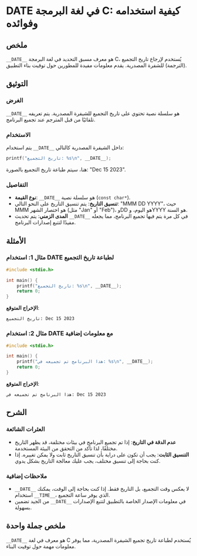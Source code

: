 <!--
Meta Description: # __DATE__ في لغة البرمجة C: كيفية استخدامه وفوائده ## ملخص `__DATE__` هو معرف مسبق التحديد في لغة البرمجة C، يُستخدم لإرجاع تاريخ التجميع (الترجمة) ل...
Meta Keywords: __date__, التجميع, تاريخ, التاريخ, البرنامج
-->

# __DATE__ في لغة البرمجة C: كيفية استخدامه وفوائده

## ملخص
`__DATE__` هو معرف مسبق التحديد في لغة البرمجة C، يُستخدم لإرجاع تاريخ التجميع (الترجمة) للشفرة المصدرية. يقدم معلومات مفيدة للمطورين حول توقيت بناء التطبيق.

## التوثيق
### الغرض
`__DATE__` هو سلسلة نصية تحتوي على تاريخ التجميع للشيفرة المصدرية. يتم تعريفه تلقائيًا من قبل المترجم عند تجميع البرنامج.

### الاستخدام
يتم استخدام `__DATE__` داخل الشيفرة المصدرية كالتالي:
```c
printf("تاريخ التجميع: %s\n", __DATE__);
```
هنا، سيتم طباعة تاريخ التجميع بالصورة: "Dec 15 2023".

### التفاصيل
- **نوع القيمة**: `__DATE__` هو سلسلة نصية (`const char*`).
- **تنسيق التاريخ**: يتم تنسيق التاريخ على النحو التالي: "MMM DD YYYY"، حيث MMM هو اختصار الشهر (مثل "Jan" أو "Feb")، وDD هو اليوم، وYYYY هو السنة.
- **المدى الزمني**: يتم تحديث `__DATE__` في كل مرة يتم فيها تجميع البرنامج، مما يجعله مفيدًا لتتبع إصدارات البرنامج.

## الأمثلة
### مثال 1: استخدام __DATE__ لطباعة تاريخ التجميع
```c
#include <stdio.h>

int main() {
    printf("تاريخ التجميع: %s\n", __DATE__);
    return 0;
}
```
**الإخراج المتوقع**:
```
تاريخ التجميع: Dec 15 2023
```

### مثال 2: استخدام __DATE__ مع معلومات إضافية
```c
#include <stdio.h>

int main() {
    printf("هذا البرنامج تم تجميعه في: %s\n", __DATE__);
    return 0;
}
```
**الإخراج المتوقع**:
```
هذا البرنامج تم تجميعه في: Dec 15 2023
```

## الشرح
### العثرات الشائعة
- **عدم الدقة في التاريخ**: إذا تم تجميع البرنامج في بيئات مختلفة، قد يظهر التاريخ مختلفًا، لذا تأكد من التحقق من البيئة المستخدمة.
- **التنسيق الثابت**: يجب أن تكون على دراية بأن تنسيق التاريخ ثابت ولا يمكن تغييره. إذا كنت بحاجة إلى تنسيق مختلف، يجب عليك معالجة التاريخ بشكل يدوي.

### ملاحظات إضافية
- `__DATE__` لا يعكس وقت التجميع، بل التاريخ فقط. إذا كنت بحاجة إلى الوقت، يمكنك استخدام `__TIME__`، الذي يوفر ساعة التجميع.
- من الجيد تضمين `__DATE__` في معلومات الإصدار الخاصة بالتطبيق لتتبع الإصدارات بسهولة.

## ملخص جملة واحدة
`__DATE__` هو معرف في لغة C يُستخدم لطباعة تاريخ تجميع الشيفرة المصدرية، مما يوفر معلومات مهمة حول توقيت البناء.